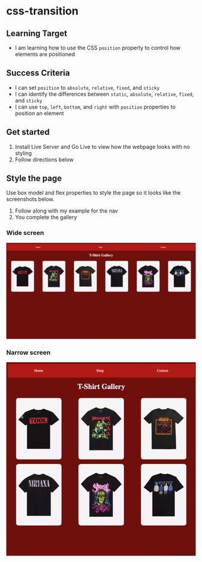 # css-transition

## Learning Target
- I am learning how to use the CSS ```position``` property to control how elements are positioned

## Success Criteria
- I can set ```position``` to ```absolute```, ```relative```, ```fixed```, and ```sticky```
- I can identify the differences between ```static```, ```absolute```, ```relative```, ```fixed```, and ```sticky```
- I can use ```top```, ```left```, ```bottom```, and ```right``` with ```position``` properties to position an element


## Get started
1. Install Live Server and Go Live to view how the webpage looks with no styling
2. Follow directions below

## Style the page
Use box model and flex properties to style the page so it looks like the screenshots below.
1. Follow along with my example for the nav
2. You complete the gallery

### Wide screen
![](assets/screenshot1.png)

### Narrow screen
![](assets/screenshot2.png)

